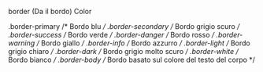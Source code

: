 
border (Da il bordo)
Color

.border-primary      /* Bordo blu */
.border-secondary    /* Bordo grigio scuro */
.border-success      /* Bordo verde */
.border-danger       /* Bordo rosso */
.border-warning      /* Bordo giallo */
.border-info         /* Bordo azzurro */
.border-light        /* Bordo grigio chiaro */
.border-dark         /* Bordo grigio molto scuro */
.border-white        /* Bordo bianco */
.border-body         /* Bordo basato sul colore del testo del corpo */